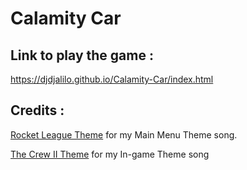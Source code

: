 # Calamity Car

## Link to play the game : 
https://djdjalilo.github.io/Calamity-Car/index.html

## Credits : 
[Rocket League Theme](https://youtu.be/jrB6DLpIDaA?list=PLlMKEcjgmg-ngYdRmKYBOGM3asEoFROZm) for my Main Menu Theme song.

[The Crew II Theme](https://youtu.be/ctxKwcCzlVs) for my In-game Theme song
